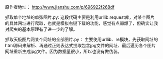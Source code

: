 原作者地址：
http://www.jianshu.com/p/696922f268df

抓取单个地址的单张图片.py:
这段代码主要是利用urllib.request库，对某个图片的具体网址进行爬取，也就是模拟右键下载的功能，感觉有点弱爆了，但确实让我对爬虫的基本原理有了进一步的了解。

抓取天极图片网某个网址的全部图片.py：
主要使用urllib、re模块，先获取网址的html源码来解析、再通过正则表达式提取包含jpg文件的网址、最后遍历各个图片网址重新生成jpg文件。因为数据量很小，所以也没有做伪装。
